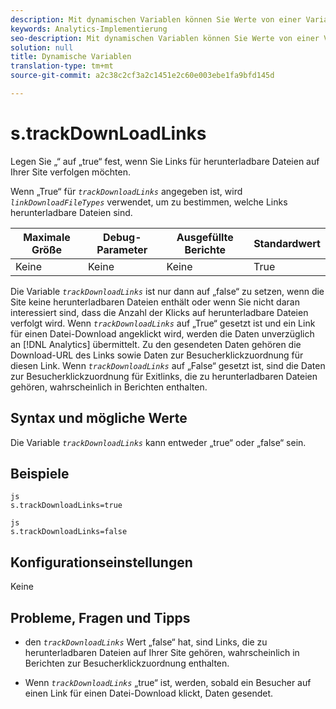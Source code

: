 ```yaml
---
description: Mit dynamischen Variablen können Sie Werte von einer Variablen in eine andere kopieren, ohne die vollständigen Werte mehrfach in die Bildanforderung auf Ihrer Site eingeben zu müssen.
keywords: Analytics-Implementierung
seo-description: Mit dynamischen Variablen können Sie Werte von einer Variablen in eine andere kopieren, ohne die vollständigen Werte mehrfach in die Bildanforderung auf Ihrer Site eingeben zu müssen.
solution: null
title: Dynamische Variablen
translation-type: tm+mt
source-git-commit: a2c38c2cf3a2c1451e2c60e003ebe1fa9bfd145d

---
```



# s.trackDownLoadLinks

Legen Sie „“ auf „true“ fest, wenn Sie Links für herunterladbare Dateien auf Ihrer Site verfolgen möchten.

Wenn „True“ für *`trackDownloadLinks`* angegeben ist, wird *`linkDownloadFileTypes`* verwendet, um zu bestimmen, welche Links herunterladbare Dateien sind.

| Maximale Größe | Debug-Parameter | Ausgefüllte Berichte | Standardwert |
|---|---|---|---|
| Keine | Keine | Keine | True |

Die Variable *`trackDownloadLinks`* ist nur dann auf „false“ zu setzen, wenn die Site keine herunterladbaren Dateien enthält oder wenn Sie nicht daran interessiert sind, dass die Anzahl der Klicks auf herunterladbare Dateien verfolgt wird. Wenn *`trackDownloadLinks`* auf „True“ gesetzt ist und ein Link für einen Datei-Download angeklickt wird, werden die Daten unverzüglich an [!DNL Analytics] übermittelt. Zu den gesendeten Daten gehören die Download-URL des Links sowie Daten zur Besucherklickzuordnung für diesen Link. Wenn *`trackDownloadLinks`* auf „False“ gesetzt ist, sind die Daten zur Besucherklickzuordnung für Exitlinks, die zu herunterladbaren Dateien gehören, wahrscheinlich in Berichten enthalten.

## Syntax und mögliche Werte

Die Variable *`trackDownloadLinks`* kann entweder „true“ oder „false“ sein.

## Beispiele

```
js
s.trackDownloadLinks=true 
```

```
js
s.trackDownloadLinks=false
```

## Konfigurationseinstellungen

Keine

## Probleme, Fragen und Tipps

* den *`trackDownloadLinks`* Wert „false“ hat, sind Links, die zu herunterladbaren Dateien auf Ihrer Site gehören, wahrscheinlich in Berichten zur Besucherklickzuordnung enthalten.

* Wenn *`trackDownloadLinks`* „true“ ist, werden, sobald ein Besucher auf einen Link für einen Datei-Download klickt, Daten gesendet.